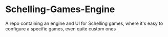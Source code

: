 # Schelling-Games-Engine
A repo containing an engine and UI for Schelling games, where it's easy to configure a specific games, even quite custom ones
